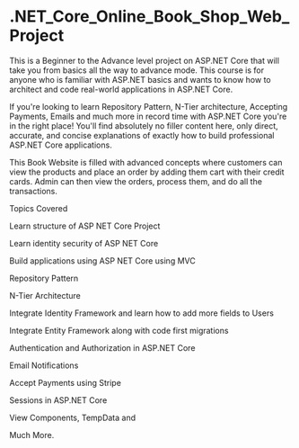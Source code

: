 # .NET_Core_Online_Book_Shop_Web_Project
This is a Beginner to the Advance level project on ASP.NET Core that will take you from basics all the way to advance mode. This course is for anyone who is familiar with ASP.NET basics and wants to know how to architect and code real-world applications in ASP.NET Core.

If you're looking to learn Repository Pattern, N-Tier architecture, Accepting Payments, Emails and much more in record time with ASP.NET Core you're in the right place!  You'll find absolutely no filler content here, only direct, accurate, and concise explanations of exactly how to build professional ASP.NET Core applications.

This Book Website is filled with advanced concepts where customers can view the products and place an order by adding them cart with their credit cards. Admin can then view the orders, process them, and do all the transactions.

Topics Covered

Learn structure of ASP NET Core Project

Learn identity security of ASP NET Core

Build applications using ASP NET Core using MVC

Repository Pattern

N-Tier Architecture

Integrate Identity Framework and learn how to add more fields to Users

Integrate Entity Framework along with code first migrations

Authentication and Authorization in ASP.NET Core

Email Notifications

Accept Payments using Stripe

Sessions in ASP.NET Core

View Components, TempData and

Much More.
